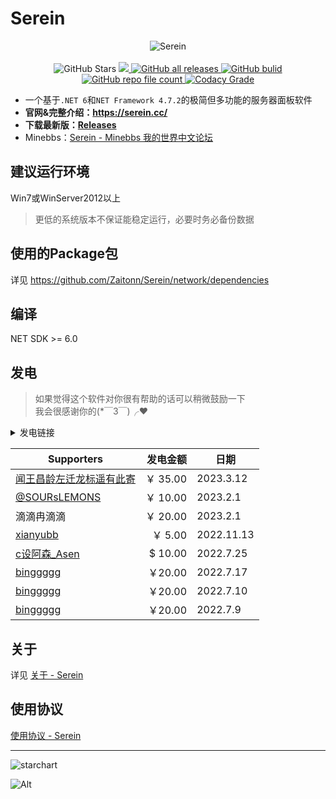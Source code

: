 # Serein

<p align="center">
    <img alt="Serein" src="https://socialify.git.ci/Zaitonn/Serein/image?description=1&descriptionEditable=%E6%9E%81%E7%AE%80%E4%BD%86%E5%A4%9A%E5%8A%9F%E8%83%BD%E7%9A%84%E6%9C%8D%E5%8A%A1%E5%99%A8%E9%9D%A2%E6%9D%BF%E8%BD%AF%E4%BB%B6&font=KoHo&logo=https%3A%2F%2Fserein.cc%2Fimg%2FSerein.png&name=1&owner=1&pattern=Circuit%20Board#light">
    <br>
    <br>
    <img alt="GitHub Stars" src="https://img.shields.io/github/stars/Zaitonn/Serein?color=blue">
    <a href="https://github.com/Zaitonn/Serein/releases/latest">
        <img src="https://img.shields.io/github/v/release/Zaitonn/Serein?color=blue">
    </a>
    <a href="https://github.com/Zaitonn/Serein/releases/latest">
        <img alt="GitHub all releases" src="https://img.shields.io/github/downloads/Zaitonn/Serein/total?color=blue">
    </a>
    <a href="https://github.com/Zaitonn/Serein/actions/workflows/Build.yml">
    <img alt="GitHub bulid" src="https://img.shields.io/github/actions/workflow/status/Zaitonn/Serein/Build.yml?branch=main&color=blue">
    </a>
    <a href="https://github.com/Zaitonn/Serein">
        <img alt="GitHub repo file count" src="https://img.shields.io/github/languages/code-size/Zaitonn/Serein">
    </a>
    <a href="https://app.codacy.com/gh/Zaitonn/Serein/">
        <img alt="Codacy Grade" src="https://img.shields.io/codacy/grade/982069cd172d4ef4a40aa4bce4977542?color=blue&logo=Codacy">
    </a>
</p>

- 一个基于`.NET 6`和`NET Framework 4.7.2`的极简但多功能的服务器面板软件
- **官网&完整介绍：<https://serein.cc/>**
- **下载最新版：[Releases](https://github.com/Zaitonn/Serein/releases/latest)**
- Minebbs：[Serein - Minebbs 我的世界中文论坛](https://www.minebbs.com/resources/serein.4169/)

## 建议运行环境

Win7或WinServer2012以上

> 更低的系统版本不保证能稳定运行，必要时务必备份数据

## 使用的Package包

详见 <https://github.com/Zaitonn/Serein/network/dependencies>

## 编译

NET SDK >= 6.0

## 发电

>如果觉得这个软件对你很有帮助的话可以稍微鼓励一下  
我会很感谢你的(*￣3￣)╭❤

<details>
  <summary>发电链接</summary>
  <img src="https://serein.cc/imgs/afdian.png">
</details>

| Supporters                                                                        | 发电金额 | 日期       |
| --------------------------------------------------------------------------------- | -------: | ---------- |
| [闻王昌龄左迁龙标遥有此寄](https://afdian.net/u/b2407ca0074511ed843c52540025c377) |  ￥ 35.00 | 2023.3.12  |
| [@SOURsLEMONS](https://github.com/SOURsLEMONS)                                    |  ￥ 10.00 | 2023.2.1   |
| 滴滴冉滴滴                                                                        |  ￥ 20.00 | 2023.2.1   |
| [xianyubb](https://www.minebbs.com/members/xianyubb.42760/)                       |   ￥ 5.00 | 2022.11.13 |
| [c设阿森_Asen](https://q1.qlogo.cn/g?nk=1549033363&b=qq&s=640)                    |  $ 10.00 | 2022.7.25  |
| [binggggg](https://www.minebbs.com/members/binggggg.12096/)                       |   ￥20.00 | 2022.7.17  |
| [binggggg](https://www.minebbs.com/members/binggggg.12096/)                       |   ￥20.00 | 2022.7.10  |
| [binggggg](https://www.minebbs.com/members/binggggg.12096/)                       |   ￥20.00 | 2022.7.9   |

## 关于

详见 [关于 - Serein](https://serein.cc/docs/more/about)

## 使用协议

[使用协议 - Serein](https://serein.cc/docs/more/agreement)

---

![starchart](https://starchart.cc/Zaitonn/Serein.svg)

![Alt](https://repobeats.axiom.co/api/embed/d29d2773958747edfeed6ee9f280c17f781882cb.svg "Repobeats analytics image")
